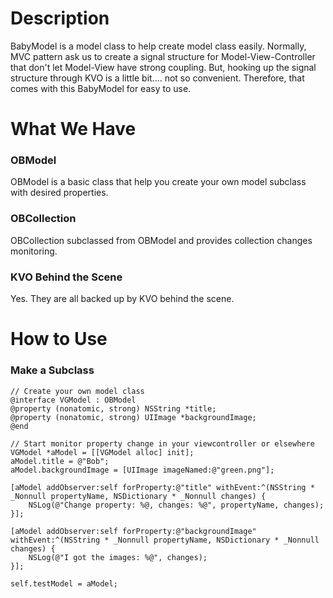 # Description
BabyModel is a model class to help create model class easily. Normally, MVC pattern ask us to create a signal structure for Model-View-Controller that don't let Model-View have strong coupling. But, hooking up the signal structure through KVO is a little bit.... not so convenient. Therefore, that comes with this BabyModel for easy to use.

# What We Have
### OBModel
OBModel is a basic class that help you create your own model subclass with desired properties.  

### OBCollection
OBCollection subclassed from OBModel and provides collection changes monitoring.

### KVO Behind the Scene
Yes. They are all backed up by KVO behind the scene. 

# How to Use
### Make a Subclass
```objc
// Create your own model class
@interface VGModel : OBModel
@property (nonatomic, strong) NSString *title;
@property (nonatomic, strong) UIImage *backgroundImage;
@end
```
```objc
// Start monitor property change in your viewcontroller or elsewhere
VGModel *aModel = [[VGModel alloc] init];
aModel.title = @"Bob";
aModel.backgroundImage = [UIImage imageNamed:@"green.png"];
    
[aModel addObserver:self forProperty:@"title" withEvent:^(NSString * _Nonnull propertyName, NSDictionary * _Nonnull changes) {
    NSLog(@"Change property: %@, changes: %@", propertyName, changes);
}];
    
[aModel addObserver:self forProperty:@"backgroundImage" withEvent:^(NSString * _Nonnull propertyName, NSDictionary * _Nonnull changes) {
    NSLog(@"I got the images: %@", changes);
}];
    
self.testModel = aModel;
```